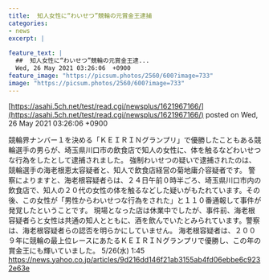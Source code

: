 ```yaml
---
title:  知人女性に“わいせつ”競輪の元賞金王逮捕  
categories:
- news
excerpt: |
  
feature_text: |
  ##  知人女性に“わいせつ”競輪の元賞金王逮...
  Wed, 26 May 2021 03:26:06  +0900
feature_image: "https://picsum.photos/2560/600?image=733"
image: "https://picsum.photos/2560/600?image=733"
---
```


[https://asahi.5ch.net/test/read.cgi/newsplus/1621967166/](https://asahi.5ch.net/test/read.cgi/newsplus/1621967166/)
posted on Wed, 26 May 2021 03:26:06  +0900

<!--more-->

競輪界ナンバー１を決める「ＫＥＩＲＩＮグランプリ」で優勝したこともある競輪選手の男らが、埼玉県川口市の飲食店で知人の女性に、体を触るなどわいせつな行為をしたとして逮捕されました。 強制わいせつの疑いで逮捕されたのは、競輪選手の海老根恵太容疑者と、知人で飲食店経営の菊地庸介容疑者です。 警察によりますと、海老根容疑者らは、２４日午前０時半ごろ、埼玉県川口市内の飲食店で、知人の２０代の女性の体を触るなどした疑いがもたれています。その後、この女性が「男性からわいせつな行為をされた」と１１０番通報して事件が発覚したということです。 現場となった店は休業中でしたが、事件前、海老根容疑者らと女性は共通の知人とともに、酒を飲んでいたとみられています。警察は、海老根容疑者らの認否を明らかにしていません。 海老根容疑者は、２００９年に競輪の最上位レースにあたるＫＥＩＲＩＮグランプリで優勝し、この年の賞金王にも輝いていました。 5/26(水) 1:45 https://news.yahoo.co.jp/articles/9d216dd146f21ab3155ab4fd06ebbe6c9232e63e
